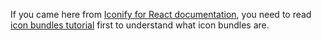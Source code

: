 If you came here from [Iconify for React documentation](/icon-components/react/index.md), you need to read [icon bundles tutorial](./index.md) first to understand what icon bundles are.
